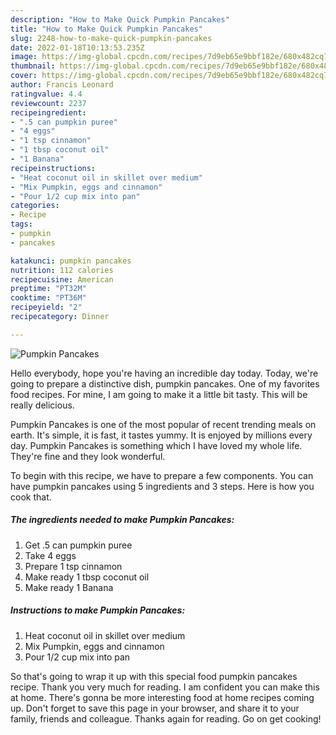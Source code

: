 ```yaml
---
description: "How to Make Quick Pumpkin Pancakes"
title: "How to Make Quick Pumpkin Pancakes"
slug: 2248-how-to-make-quick-pumpkin-pancakes
date: 2022-01-18T10:13:53.235Z
image: https://img-global.cpcdn.com/recipes/7d9eb65e9bbf182e/680x482cq70/pumpkin-pancakes-recipe-main-photo.jpg
thumbnail: https://img-global.cpcdn.com/recipes/7d9eb65e9bbf182e/680x482cq70/pumpkin-pancakes-recipe-main-photo.jpg
cover: https://img-global.cpcdn.com/recipes/7d9eb65e9bbf182e/680x482cq70/pumpkin-pancakes-recipe-main-photo.jpg
author: Francis Leonard
ratingvalue: 4.4
reviewcount: 2237
recipeingredient:
- ".5 can pumpkin puree"
- "4 eggs"
- "1 tsp cinnamon"
- "1 tbsp coconut oil"
- "1 Banana"
recipeinstructions:
- "Heat coconut oil in skillet over medium"
- "Mix Pumpkin, eggs and cinnamon"
- "Pour 1/2 cup mix into pan"
categories:
- Recipe
tags:
- pumpkin
- pancakes

katakunci: pumpkin pancakes 
nutrition: 112 calories
recipecuisine: American
preptime: "PT32M"
cooktime: "PT36M"
recipeyield: "2"
recipecategory: Dinner

---
```



![Pumpkin Pancakes](https://img-global.cpcdn.com/recipes/7d9eb65e9bbf182e/680x482cq70/pumpkin-pancakes-recipe-main-photo.jpg)

Hello everybody, hope you're having an incredible day today. Today, we're going to prepare a distinctive dish, pumpkin pancakes. One of my favorites food recipes. For mine, I am going to make it a little bit tasty. This will be really delicious.



Pumpkin Pancakes is one of the most popular of recent trending meals on earth. It's simple, it is fast, it tastes yummy. It is enjoyed by millions every day. Pumpkin Pancakes is something which I have loved my whole life. They're fine and they look wonderful.


To begin with this recipe, we have to prepare a few components. You can have pumpkin pancakes using 5 ingredients and 3 steps. Here is how you cook that.

<!--inarticleads1-->

##### The ingredients needed to make Pumpkin Pancakes:

1. Get .5 can pumpkin puree
1. Take 4 eggs
1. Prepare 1 tsp cinnamon
1. Make ready 1 tbsp coconut oil
1. Make ready 1 Banana




<!--inarticleads2-->

##### Instructions to make Pumpkin Pancakes:

1. Heat coconut oil in skillet over medium
1. Mix Pumpkin, eggs and cinnamon
1. Pour 1/2 cup mix into pan




So that's going to wrap it up with this special food pumpkin pancakes recipe. Thank you very much for reading. I am confident you can make this at home. There's gonna be more interesting food at home recipes coming up. Don't forget to save this page in your browser, and share it to your family, friends and colleague. Thanks again for reading. Go on get cooking!
